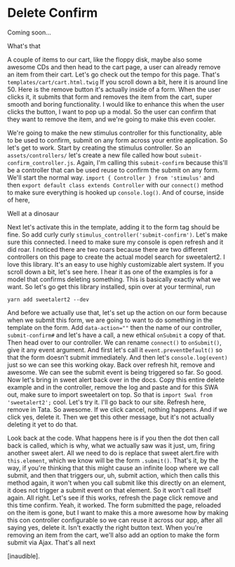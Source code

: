 # Delete Confirm

Coming soon...

What's that

A couple of items to our cart, like the floppy disk, maybe also some awesome CDs and
then head to the cart page, a user can already remove an item from their cart. Let's
go check out the tempo for this page. That's `templates/cart/cart.html.twig`
If you scroll down a bit, here it is around line 50. Here is the remove button
it's actually inside of a form. When the user clicks it, it submits that form and
removes the item from the cart, super smooth and boring functionality. I would like
to enhance this when the user clicks the button, I want to pop up a modal. So the
user can confirm that they want to remove the item, and we're going to make this even
cooler.

We're going to make the new stimulus controller for this functionality, able to be
used to confirm, submit on any form across your entire application. So let's get to
work. Start by creating the stimulus controller. So an `assets/controllers/` let's create
a new file called how bout `submit-confirm_controller.js`. Again, I'm calling
this `submit-confirm` because this'll be a controller that can be used reuse to confirm
the submit on any form. We'll start the normal way. `import { Controller } from 'stimulus'`
and then `export default class extends Controller` with our `connect()` method to make sure
everything is hooked up `console.log()`. And of course, inside of here,

Well at a dinosaur

Next let's activate this in the template, adding it to the form tag should be fine.
So add curly curly `stimulus_controller('submit-confirm')`. Let's make sure this
connected. I need to make sure my console is open refresh and it did roar. I noticed
there are two roars because there are two different controllers on this page to
create the actual model search for sweetalert2. I love this library. It's an easy
to use highly customizable alert system. If you scroll down a bit, let's see here. I
hear it as one of the examples is for a model that confirms deleting something. This
is basically exactly what we want. So let's go get this library installed, spin over
at your terminal, run 

```terminal
yarn add sweetalert2 --dev
```

And before we actually use that, let's set up the action on our form because when we
submit this form, we are going to want to do something in the template on the form.
Add `data-action=""` then the name of our controller, `submit-confirm#`
and let's have a call, a new ethical `onSubmit` a copy of that. Then head over
to our controller. We can rename `connect()` to `onSubmit()`, give it any event argument.
And first let's call it `event.preventDefault()` so that the form doesn't
submit immediately. And then let's `console.log(event)` just so we can see this
working okay. Back over refresh hit, remove and awesome. We can see the submit event
is being triggered so far. So good. Now let's bring in sweet alert back over in the
docs. Copy this entire delete example and in the controller, remove the log and paste
and for this SWA out, make sure to import sweetalert on top. So that is 
`import Swal from 'sweetalert2';` cool. Let's try it. I'll go back to our site. Refresh here,
remove in Tata. So awesome. If we click cancel, nothing happens. And if we click yes,
delete it. Then we get this other message, but it's not actually deleting it yet to
do that.

Look back at the code. What happens here is if you then the dot then call back is
called, which is why, what we actually saw was it just, um, firing another sweet
alert. All we need to do is replace that sweet alert.fire with `this.element`, which we
know will be the form `.submit()`. That's it, by the way, if you're thinking that this
might cause an infinite loop where we call submit, and then that triggers our, uh,
submit action, which then calls this method again, it won't when you call submit like
this directly on an element, it does not trigger a submit event on that element. So
it won't call itself again. All right. Let's see if this works, refresh the page
click remove and this time confirm. Yeah, it worked. The form submitted the page,
reloaded on the item is gone, but I want to make this a more awesome how by making
this con controller configurable so we can reuse it across our app, after all saying
yes, delete it. Isn't exactly the right button text. When you're removing an item
from the cart, we'll also add an option to make the form submit via Ajax. That's all
next

[inaudible].

